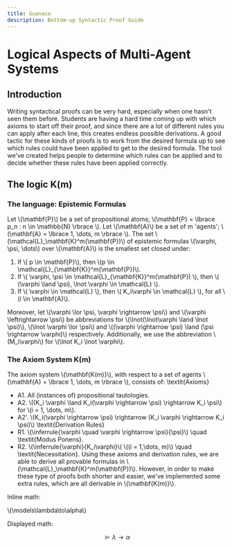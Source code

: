 ```yaml
---
title: Guanaco
description: Bottom-up Syntactic Proof Guide
---
```


<script src="https://polyfill.io/v3/polyfill.min.js?features=es6"></script>
<script id="MathJax-script" async src="https://cdn.jsdelivr.net/npm/mathjax@3/es5/tex-mml-chtml.js"></script>

# Logical Aspects of Multi-Agent Systems

## Introduction
Writing syntactical proofs can be very hard, especially when one hasn't seen them before. Students are having a hard time coming up with which axioms to start off their proof, and since there are a lot of different rules you can apply after each line, this creates endless possible derivations. A good tactic for these kinds of proofs is to work from the desired formula up to see which rules could have been applied to get to the desired formula. The tool we've created helps people to determine which rules can be applied and to decide whether these rules have been applied correctly.

## The logic K(m)
### The language: Epistemic Formulas
Let \\(\mathbf{P}\\) be a set of propositional atoms; \\(\mathbf{P} = \lbrace p_n : n \in \mathbb{N} \rbrace \\). Let \\(\mathbf{A}\\) be a set of m 'agents'; \\(\mathbf{A} = \lbrace 1, \dots, m \rbrace \\). The set \\(\mathcal{L}_\mathbf{K}^m(\mathbf{P})\\) of epistemic formulas \\(\varphi, \psi, \dots\\) over \\(\mathbf{A}\\) is the smallest set closed under:

1. If \\( p \in \mathbf{P}\\), then \\(p \in \mathcal{L}_{\mathbf{K}}^m(\mathbf{P})\\).
2. If \\( \varphi, \psi \in \mathcal{L}_{\mathbf{K}}^m(\mathbf{P}) \\), then \\( (\varphi \land \psi), \lnot \varphi \in \mathcal{L} \\).
3. If \\( \varphi \in \mathcal{L} \\), then \\( K_i\varphi \in \mathcal{L} \\), for all \\(i \in \mathbf{A}\\).

Moreover, let \\(\varphi \lor \psi, \varphi \rightarrow \psi\\) and \\(\varphi \leftrightarrow \psi\\) be abbreviations for \\(\lnot(\lnot\varphi \land \lnot \psi)\\), \\(\lnot \varphi \lor \psi\\) and \\((\varphi \rightarrow \psi) \land (\psi \rightarrow \varphi)\\) respectively. Additionally, we use the abbreviation \\(M_i\varphi\\) for \\(\lnot K_i \lnot \varphi\\).

### The Axiom System K(m)
The axiom system \\(\mathbf{K(m)}\\), with respect to a set of agents \\(\mathbf{A} = \lbrace 1, \dots, m \rbrace \\), consists of:
\textit{Axioms}
- A1. All (instances of) propositional tautologies.
- A2. \\((K_i \varphi \land K_i(\varphi \rightarrow \psi) \rightarrow K_i \psi\\) for \\(i = 1, \dots, m\\).
- A2'. \\(K_i(\varphi \rightarrow \psi) \rightarrow (K_i \varphi \rightarrow K_i \psi)\\)
\textit{Derivation Rules}
- R1. \\(\inferrule{\varphi \quad \varphi \rightarrow \psi}{\psi}\\) \quad \textit{Modus Ponens}.
- R2. \\(\inferrule{\varphi}{K_i\varphi}\\( \\((i = 1,\dots, m)\\) \quad \textit{Necessitation}.
Using these axioms and derivation rules, we are able to derive all provable formulas in \\(\mathcal{L}_\mathbf{K}^m(\mathbf{P})\\). However, in order to make these type of proofs both shorter and easier, we've implemented some extra rules, which are all derivable in \\(\mathbf{K(m)}\\).



Inline math:

\\(\models\lambda\to\alpha\\)

Displayed math:

$$\models\lambda\to\alpha$$
